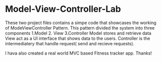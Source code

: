 # Model-View-Controller-Lab

These two project files contains a simpe code that showcases the working of ModeViewController Pattern.
This pattern divided the system into three components
1.Model    2. View   3.Controller
Model stores and retrieve data
View act as a UI interface that shows data to the users.
Controller is the intermediatery that handle request( send and recieve requests).

I hava also created a real world MVC based Fitness tracker app.
Thanks!
